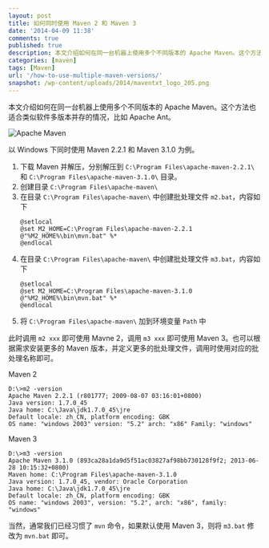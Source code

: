 ```yaml
---
layout: post
title: 如何同时使用 Maven 2 和 Maven 3
date: '2014-04-09 11:38'
comments: true
published: true
description: 本文介绍如何在同一台机器上使用多个不同版本的 Apache Maven。这个方法也适合类似软件多版本并存的情况，比如 Apache Ant。
categories: [maven]
tags: [Maven]
url: '/how-to-use-multiple-maven-versions/'
snapshot: /wp-content/uploads/2014/maventxt_logo_205.png
---
```


本文介绍如何在同一台机器上使用多个不同版本的 Apache Maven。这个方法也适合类似软件多版本并存的情况，比如 Apache Ant。
<!--more-->

![Apache Maven](//maven.apache.org/images/maventxt_logo_200.gif)

以 Windows 下同时使用 Maven 2.2.1 和 Maven 3.1.0 为例。

1. 下载 Maven 并解压，分别解压到 `C:\Program Files\apache-maven-2.2.1\` 和 `C:\Program Files\apache-maven-3.1.0\` 目录。
1. 创建目录 `C:\Program Files\apache-maven\`
1. 在目录 `C:\Program Files\apache-maven\` 中创建批处理文件 `m2.bat`，内容如下
	```text
	@setlocal
	@set M2_HOME=C:\Program Files\apache-maven-2.2.1
	@"%M2_HOME%\bin\mvn.bat" %*
	@endlocal
	```
1. 在目录 `C:\Program Files\apache-maven\` 中创建批处理文件 `m3.bat`，内容如下
	```text
	@setlocal
	@set M2_HOME=C:\Program Files\apache-maven-3.1.0
	@"%M2_HOME%\bin\mvn.bat" %*
	@endlocal
	```
1. 将 `C:\Program Files\apache-maven\` 加到环境变量 `Path` 中

此时调用 `m2 xxx`  即可使用 Mavne 2，调用 `m3 xxx` 即可使用 Maven 3。也可以根据需求安装更多的 Maven 版本，并定义更多的批处理文件，调用时使用对应的批处理名称即可。

Maven 2
```
D:\>m2 -version
Apache Maven 2.2.1 (r801777; 2009-08-07 03:16:01+0800)
Java version: 1.7.0_45
Java home: C:\Java\jdk1.7.0_45\jre
Default locale: zh_CN, platform encoding: GBK
OS name: "windows 2003" version: "5.2" arch: "x86" Family: "windows"
```

Maven 3
```
D:\>m3 -version
Apache Maven 3.1.0 (893ca28a1da9d5f51ac03827af98bb730128f9f2; 2013-06-28 10:15:32+0800)
Maven home: C:\Program Files\apache-maven-3.1.0
Java version: 1.7.0_45, vendor: Oracle Corporation
Java home: C:\Java\jdk1.7.0_45\jre
Default locale: zh_CN, platform encoding: GBK
OS name: "windows 2003", version: "5.2", arch: "x86", family: "windows"
```

当然，通常我们已经习惯了 `mvn` 命令，如果默认使用 Maven 3，则将 `m3.bat` 修改为 `mvn.bat` 即可。

